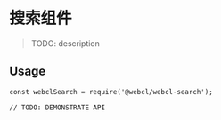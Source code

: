 # 搜索组件

> TODO: description

## Usage

```
const webclSearch = require('@webcl/webcl-search');

// TODO: DEMONSTRATE API
```
